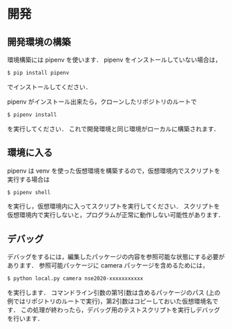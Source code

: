 # 開発

## 開発環境の構築

環境構築には pipenv を使います．
pipenv をインストールしていない場合は，

```bash
$ pip install pipenv
```

でインストールしてください．

pipenv がインストール出来たら，クローンしたリポジトリのルートで

```bash
$ pipenv install
```

を実行してください．
これで開発環境と同じ環境がローカルに構築されます．

## 環境に入る

pipenv は venv を使った仮想環境を構築するので，仮想環境内でスクリプトを実行する場合は

```bash
$ pipenv shell
```

を実行し，仮想環境内に入ってスクリプトを実行してください．
スクリプトを仮想環境内で実行しないと，プログラムが正常に動作しない可能性があります．

## デバッグ

デバッグをするには，編集したパッケージの内容を参照可能な状態にする必要があります．
参照可能パッケージに camera パッケージを含めるためには，

```bash
$ python local.py camera nse2020-xxxxxxxxxxx
```

を実行します．
コマンドライン引数の第1引数は含めるパッケージのパス (上の例ではリポジトリのルートで実行)，第2引数はコピーしておいた仮想環境名です．
この処理が終わったら，デバッグ用のテストスクリプトを実行しデバッグを行います．
